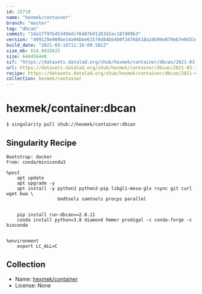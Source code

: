 ```yaml
---
id: 15710
name: "hexmek/container"
branch: "master"
tag: "dbcan"
commit: "14a17f97b453494dcf6407b91263d2ac187d09b3"
version: "499129e909be14a94bbe61570d84bb480f3476b518a24b94e879eb7e0d31e1aa"
build_date: "2021-03-16T11:16:09.581Z"
size_mb: 614.6015625
size: 644456448
sif: "https://datasets.datalad.org/shub/hexmek/container/dbcan/2021-03-16-14a17f97-499129e9/499129e909be14a94bbe61570d84bb480f3476b518a24b94e879eb7e0d31e1aa.sif"
url: https://datasets.datalad.org/shub/hexmek/container/dbcan/2021-03-16-14a17f97-499129e9/
recipe: https://datasets.datalad.org/shub/hexmek/container/dbcan/2021-03-16-14a17f97-499129e9/Singularity
collection: hexmek/container
---
```


# hexmek/container:dbcan

```bash
$ singularity pull shub://hexmek/container:dbcan
```

## Singularity Recipe

```singularity
Bootstrap: docker
From: conda/miniconda3

%post
    apt update
    apt upgrade -y
    apt install -y python3 python3-pip libgl1-mesa-glx rsync git curl wget bwa \
                   bedtools samtools procps parallel


    pip install run-dbcan==2.0.11
    conda install python=3.8 diamond hmmer prodigal -c conda-forge -c bioconda


%environment
    export LC_ALL=C
```

## Collection

 - Name: [hexmek/container](https://github.com/hexmek/container)
 - License: None

